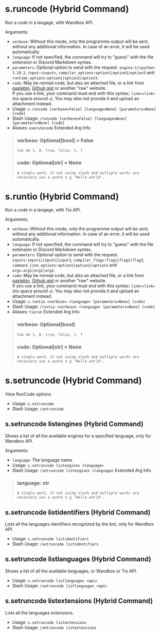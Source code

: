 # s.runcode (Hybrid Command)
Run a code in a langage, with Wandbox API.<br/>

Arguments:<br/>
- `verbose`: Without this mode, only the programme output will be sent, without any additional information. In case of an error, it will be used automatically.<br/>
- `language`: If not specified, the command will try to "guess" with the file extension or Discord Markdown syntax.<br/>
- `parameters`: Optional option to send with the request. `engine:1/cpython-3.10.2`, `input:<input>`, `compiler_options:option1|option2|option3` and `runtime_options:option1|option2|option3`.<br/>
- `code`: May be normal code, but also an attached file, or a link from [pastebin](https://pastebin.com), [Github gist](https://gist.github.com) or another "raw" website.<br/>
          If you use a link, your command must end with this syntax: `link=<link>` (no space around `=`). You may also not provide it and upload an attachment instead.<br/>
 - Usage: `s.runcode [verbose=False] [language=None] [parameters=None] [code]`
 - Slash Usage: `/runcode [verbose=False] [language=None] [parameters=None] [code]`
 - Aliases: `executecode`
Extended Arg Info
> ### verbose: Optional[bool] = False
> ```
> Can be 1, 0, true, false, t, f
> ```
> ### code: Optional[str] = None
> ```
> A single word, if not using slash and multiple words are necessary use a quote e.g "Hello world".
> ```
# s.runtio (Hybrid Command)
Run a code in a langage, with Tio API.<br/>

Arguments:<br/>
- `verbose`: Without this mode, only the programme output will be sent, without any additional information. In case of an error, it will be used automatically.<br/>
- `language`: If not specified, the command will try to "guess" with the file extension or Discord Markdown syntax.<br/>
- `parameters`: Optional option to send with the request. `inputs:input1|input2|input3`, `compiler_flags:flag1|flag2|flag3`, `command_line_options:option1|option2|option3` and `args:arg1|arg2|arg3`.<br/>
- `code`: May be normal code, but also an attached file, or a link from [pastebin](https://pastebin.com), [Github gist](https://gist.github.com) or another "raw" website.<br/>
          If you use a link, your command must end with this syntax: `link=<link>` (no space around `=`). You may also not provide it and upload an attachment instead.<br/>
 - Usage: `s.runtio <verbose> <language> [parameters=None] [code]`
 - Slash Usage: `/runtio <verbose> <language> [parameters=None] [code]`
 - Aliases: `tiorun`
Extended Arg Info
> ### verbose: Optional[bool]
> ```
> Can be 1, 0, true, false, t, f
> ```
> ### code: Optional[str] = None
> ```
> A single word, if not using slash and multiple words are necessary use a quote e.g "Hello world".
> ```
# s.setruncode (Hybrid Command)
View RunCode options.<br/>
 - Usage: `s.setruncode`
 - Slash Usage: `/setruncode`
## s.setruncode listengines (Hybrid Command)
Shows a list of all the available engines for a specified language, only for Wandbox API.<br/>

Arguments:<br/>
- `language`: The language name.<br/>
 - Usage: `s.setruncode listengines <language>`
 - Slash Usage: `/setruncode listengines <language>`
Extended Arg Info
> ### language: str
> ```
> A single word, if not using slash and multiple words are necessary use a quote e.g "Hello world".
> ```
## s.setruncode listidentifiers (Hybrid Command)
Lists all the languages identifiers recognized by the bot, only for Wandbox API.<br/>
 - Usage: `s.setruncode listidentifiers`
 - Slash Usage: `/setruncode listidentifiers`
## s.setruncode listlanguages (Hybrid Command)
Shows a list of all the available languages, or Wandbox or Tio API.<br/>
 - Usage: `s.setruncode listlanguages <api>`
 - Slash Usage: `/setruncode listlanguages <api>`
## s.setruncode listextensions (Hybrid Command)
Lists all the languages extensions.<br/>
 - Usage: `s.setruncode listextensions`
 - Slash Usage: `/setruncode listextensions`
